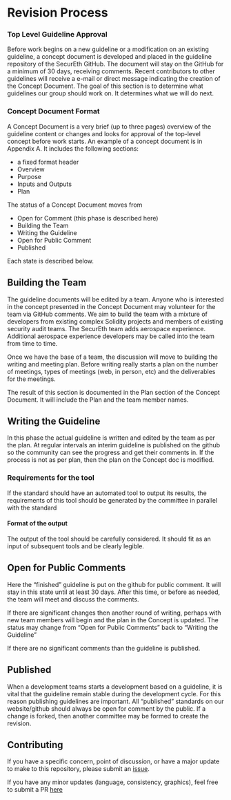 # Revision Process

### Top Level Guideline Approval

Before work begins on a new guideline or a modification on an existing guideline, a concept document is developed and placed in the guideline repository of the SecurEth GitHub. The document will stay on the GitHub for a minimum of 30 days, receiving comments. Recent contributors to other guidelines will receive a e-mail or direct message indicating the creation of the Concept Document. The goal of this section is to determine what guidelines our group should work on. It determines what we will do next.

### Concept Document Format

A Concept Document is a very brief \(up to three pages\) overview of the guideline content or changes and looks for approval of the top-level concept before work starts. An example of a concept document is in Appendix A. It includes the following sections:

* a fixed format header
* Overview
* Purpose
* Inputs and Outputs 
* Plan 

The status of a Concept Document moves from

* Open for Comment \(this phase is described here\)
* Building the Team
* Writing the Guideline
* Open for Public Comment
* Published  

Each state is described below.

## Building the Team

The guideline documents will be edited by a team. Anyone who is interested in the concept presented in the Concept Document may volunteer for the team via GitHub comments. We aim to build the team with a mixture of developers from existing complex Solidity projects and members of existing security audit teams. The SecurEth team adds aerospace experience. Additional aerospace experience developers may be called into the team from time to time.

Once we have the base of a team, the discussion will move to building the writing and meeting plan. Before writing really starts a plan on the number of meetings, types of meetings \(web, in person, etc\) and the deliverables for the meetings.

The result of this section is documented in the Plan section of the Concept Document. It will include the Plan and the team member names.

## Writing the Guideline

In this phase the actual guideline is written and edited by the team as per the plan. At regular intervals an interim guideline is published on the github so the community can see the progress and get their comments in. If the process is not as per plan, then the plan on the Concept doc is modified.

### Requirements for the tool

If the standard should have an automated tool to output its results, the requirements of this tool should be generated by the committee in parallel with the standard

#### Format of the output

The output of the tool should be carefully considered. It should fit as an input of subsequent tools and be clearly legible.

## Open for Public Comments

Here the “finished” guideline is put on the github for public comment. It will stay in this state until at least 30 days. After this time, or before as needed, the team will meet and discuss the comments.

If there are significant changes then another round of writing, perhaps with new team members will begin and the plan in the Concept is updated. The status may change from “Open for Public Comments” back to “Writing the Guideline”

If there are no significant comments than the guideline is published.

## Published

When a development teams starts a development based on a guideline, it is vital that the guideline remain stable during the development cycle. For this reason publishing guidelines are important. All “published” standards on our website/github should always be open for comment by the public. If a change is forked, then another committee may be formed to create the revision.

## Contributing

If you have a specific concern, point of discussion, or have a major update to make to this repository, please submit an [issue](https://github.com/SecurEth/guidelines/issues/new).

If you have any minor updates \(language, consistency, graphics\), feel free to submit a PR [here](https://github.com/SecurEth/guidelines/compare)

